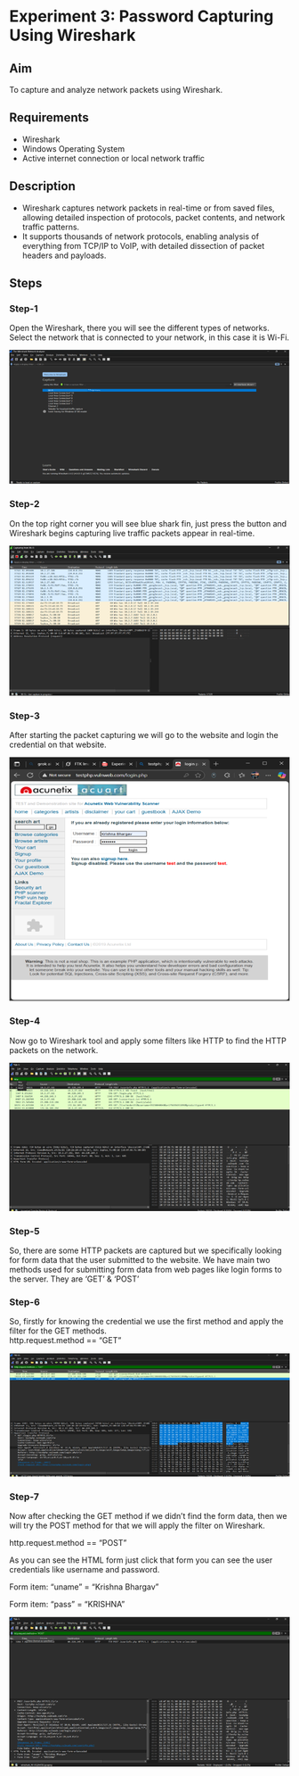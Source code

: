 
# Experiment 3: Password Capturing Using Wireshark

## Aim
To capture and analyze network packets using Wireshark.

## Requirements
- Wireshark
- Windows Operating System
- Active internet connection or local network traffic

## Description
- Wireshark captures network packets in real-time or from saved files, allowing detailed inspection of protocols, packet contents, and network traffic patterns.
- It supports thousands of network protocols, enabling analysis of everything from TCP/IP to VoIP, with detailed dissection of packet headers and payloads.

## Steps

### Step-1
Open the Wireshark, there you will see the different types of networks. Select the network that is connected to your network, in this case it is Wi-Fi.

![(images/step1.png)](https://github.com/Krishnabhargav08/DIGITAL-FORENSICS-LAB-EXERCISES/blob/81e4b3ac1b4592b23df85c0793e4efb92ddd373d/images/Ex-3%20im1.png)

### Step-2
On the top right corner you will see blue shark fin, just press the button and Wireshark begins capturing live traffic packets appear in real-time.

![(images/step2.png)](https://github.com/Krishnabhargav08/DIGITAL-FORENSICS-LAB-EXERCISES/blob/81e4b3ac1b4592b23df85c0793e4efb92ddd373d/images/Ex-3%20im2.png)

### Step-3
After starting the packet capturing we will go to the website and login the credential on that website.

![(images/step3.png)](https://github.com/Krishnabhargav08/DIGITAL-FORENSICS-LAB-EXERCISES/blob/81e4b3ac1b4592b23df85c0793e4efb92ddd373d/images/Ex-3%20im3.png)

### Step-4
Now go to Wireshark tool and apply some filters like HTTP to find the HTTP packets on the network.

![(images/step4.png)](https://github.com/Krishnabhargav08/DIGITAL-FORENSICS-LAB-EXERCISES/blob/81e4b3ac1b4592b23df85c0793e4efb92ddd373d/images/Ex-3%20im4.png)

### Step-5
So, there are some HTTP packets are captured but we 
specifically looking for form data that the user submitted to the 
website. We have main two methods used for submitting form 
data from web pages like login forms to the server. They are ‘GET’ 
& ‘POST’ 

### Step-6
So, firstly for knowing the credential we use the first method and apply the filter for the GET methods.  
http.request.method == “GET”

![(images/step5.png)](https://github.com/Krishnabhargav08/DIGITAL-FORENSICS-LAB-EXERCISES/blob/81e4b3ac1b4592b23df85c0793e4efb92ddd373d/images/Ex-3%20im5.png)

### Step-7
Now after checking the GET method if we didn’t find the form data, then we will try the POST method for that we will apply the filter on Wireshark.  

http.request.method == “POST”

As you can see the HTML form just click that form you can see the user credentials like username and password.  

Form item: “uname” = “Krishna Bhargav”  

Form item: “pass” = “KRISHNA”

![(images/step6.png)](https://github.com/Krishnabhargav08/DIGITAL-FORENSICS-LAB-EXERCISES/blob/81e4b3ac1b4592b23df85c0793e4efb92ddd373d/images/Ex-3%20im6.png)

